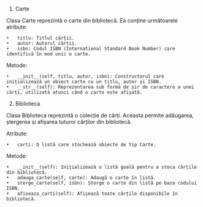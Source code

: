 1. Carte

Clasa Carte reprezintă o carte din bibliotecă. Ea conține următoarele atribute:

	•	titlu: Titlul cărții.
	•	autor: Autorul cărții.
	•	isbn: Codul ISBN (International Standard Book Number) care identifică în mod unic o carte.

Metode:

	•	__init__(self, titlu, autor, isbn): Constructorul care inițializează un obiect carte cu un titlu, autor și ISBN.
	•	__str__(self): Reprezentarea sub formă de șir de caractere a unei cărți, utilizată atunci când o carte este afișată.

2. Biblioteca

Clasa Biblioteca reprezintă o colecție de cărți. Aceasta permite adăugarea, ștergerea și afișarea tuturor cărților din bibliotecă.

Atribute:

	•	carti: O listă care stochează obiecte de tip Carte.

Metode:

	•	__init__(self): Inițializează o listă goală pentru a stoca cărțile din bibliotecă.
	•	adauga_carte(self, carte): Adaugă o carte în listă.
	•	sterge_carte(self, isbn): Șterge o carte din listă pe baza codului ISBN.
	•	afiseaza_carti(self): Afișează toate cărțile disponibile în bibliotecă.
